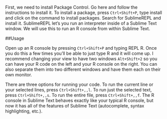 First, we need to install Package Control. Go here and follow the instructions to install it. To install a package, press `Ctrl+Shift+P`, type install and click on the command to install packages. Search for SublimeREPL and install it. SublimeREPL let’s you run an interpreter inside of a Sublime Text window. We will use this to run an R console from within Sublime Text.

##Usage

Open up an R console by pressing `Ctrl+Shift+P` and typing REPL R. Once you do this a few times you’ll be able to just type R and it will come up. I recommend changing your view to have two windows `Alt+Shift+2` so you can have your R code on the left and your R console on the right. You can also separate them into two different windows and have them each on their own monitor.

There are three options for running your code. To run the current line or your selected lines, press `Ctrl+Shift+,,l`. To run just the selected text, press `Ctrl+Shift+,,s`. To run the entire file, press `Ctrl+Shift+,,f`. The R console in Sublime Text behaves exactly like your typical R console, but now it has all of the features of Sublime Text (autocomplete, syntax highlighting, etc.).

